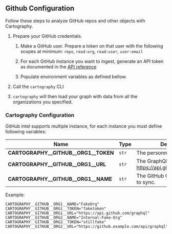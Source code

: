 ## Github Configuration

Follow these steps to analyze GitHub repos and other objects with Cartography.

1. Prepare your GitHub credentials.

    1. Make a GitHub user. Prepare a token on that user with the following scopes at minimum: `repo`, `read:org`, `read:user`, `user:email`

    1. For each GitHub instance you want to ingest, generate an API token as documented in the [API reference](https://developer.github.com/v3/auth/)
    1. Populate environment variables as defined bellow.

1. Call the `cartography` CLI

1. `cartography` will then load your graph with data from all the organizations you specified.

### Cartography Configuration

GitHub intel supports multiple instance, for each instance you must define following variables:

| **Name** | **Type** | **Description** |
|----------|----------|-----------------|
| **CARTOGRAPHY__GITHUB__ORG1__TOKEN** | `str` | The personnal access Token |
| **CARTOGRAPHY__GITHUB__ORG1__URL** | `str` | The GraphQL API URL (e.g. https://api.github.com/graphql). |
| **CARTOGRAPHY__GITHUB__ORG1__NAME** | `str` | The GitHub Organization name to sync. |

Example:
```
CARTOGRAPHY__GITHUB__ORG1__NAME="FakeOrg"
CARTOGRAPHY__GITHUB__ORG1__TOKEN="faketoken"
CARTOGRAPHY__GITHUB__ORG1__URL="https://api.github.com/graphql"
CARTOGRAPHY__GITHUB__ORG2__NAME="Internal-Fake-Org"
CARTOGRAPHY__GITHUB__ORG2__TOKEN="stillfake"
CARTOGRAPHY__GITHUB__ORG2__URL="https://github.example.com/api/graphql"
```
